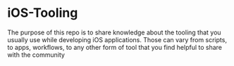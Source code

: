# iOS-Tooling
The purpose of this repo is to share knowledge about the tooling that you usually use while developing iOS applications. Those can vary from scripts, to apps, workflows, to any other form of tool that you find helpful to share with the community
